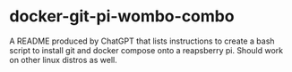# docker-git-pi-wombo-combo
A README produced by ChatGPT that lists instructions to create a bash script to install git and docker compose onto a reapsberry pi. Should work on other linux distros as well.
